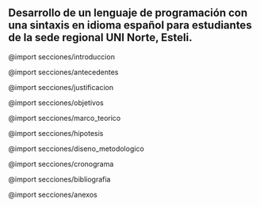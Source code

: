 <!-- Protocolo para Tesis. v0.0.1
    Por:
        - Luis González
        - Bayardo Falcón
 -->

 <!-- [[toc]] -->
<section id="portada">
<h1>Desarrollo de un lenguaje de programación con una sintaxis en idioma español para estudiantes de la sede regional UNI Norte, Esteli.</h1>
</section>

@import secciones/introduccion

@import secciones/antecedentes

@import secciones/justificacion

@import secciones/objetivos

@import secciones/marco_teorico

@import secciones/hipotesis

@import secciones/diseno_metodologico

@import secciones/cronograma

@import secciones/bibliografia

@import secciones/anexos
